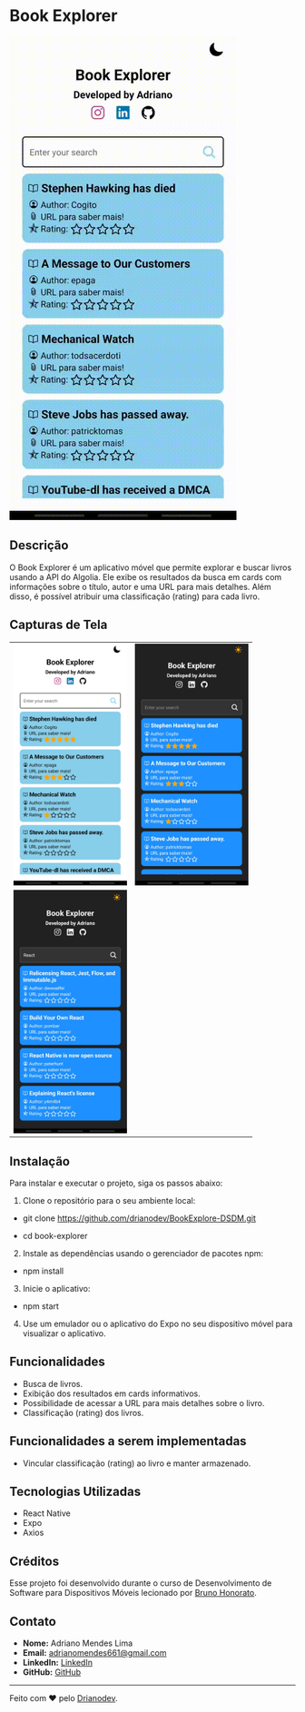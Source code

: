 # Book Explorer

![Demo](./img/Screen_Recording_20230718_155556_Expo%20Go.gif)

## Descrição

O Book Explorer é um aplicativo móvel que permite explorar e buscar livros usando a API do Algolia. Ele exibe os resultados da busca em cards com informações sobre o título, autor e uma URL para mais detalhes. Além disso, é possível atribuir uma classificação (rating) para cada livro.

## Capturas de Tela

<table>
  <tr>
    <td>
      <img src="./img/Screenshot_20230718_154851_Expo%20Go.jpg" alt="Print 1" style="max-width: 200px;" />
    </td>
    <td>
      <img src="./img/Screenshot_20230718_154857_Expo%20Go.jpg" alt="Print 2" style="max-width: 200px;" />
    </td>
  </tr>
  <tr>
    <td>
      <img src="./img/Screenshot_20230718_154907_Expo%20Go.jpg" alt="Print 3" style="max-width: 200px;" />
    </td>
  </tr>
</table>

## Instalação

Para instalar e executar o projeto, siga os passos abaixo:

1. Clone o repositório para o seu ambiente local:

- git clone https://github.com/drianodev/BookExplore-DSDM.git
  
- cd book-explorer

2. Instale as dependências usando o gerenciador de pacotes npm:

- npm install

3. Inicie o aplicativo:

- npm start

4. Use um emulador ou o aplicativo do Expo no seu dispositivo móvel para visualizar o aplicativo.

## Funcionalidades

- Busca de livros.
- Exibição dos resultados em cards informativos.
- Possibilidade de acessar a URL para mais detalhes sobre o livro.
- Classificação (rating) dos livros.

## Funcionalidades a serem implementadas

- Vincular classificação (rating) ao livro e manter armazenado.

## Tecnologias Utilizadas

- React Native
- Expo
- Axios

## Créditos

Esse projeto foi desenvolvido durante o curso de Desenvolvimento de Software para Dispositivos Móveis lecionado por [Bruno Honorato](https://www.linkedin.com/in/bruno-honorato-3abb01180/).

## Contato

- **Nome:** Adriano Mendes Lima
- **Email:** adrianomendes661@gmail.com
- **LinkedIn:** [LinkedIn](https://www.linkedin.com/in/drianodev/)
- **GitHub:** [GitHub](https://github.com/drianodev)

---
Feito com ❤️ pelo [Drianodev](https://github.com/drianodev).
